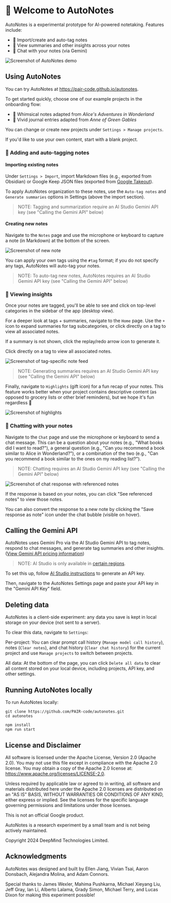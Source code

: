 # 👋 Welcome to AutoNotes

AutoNotes is a experimental prototype for AI-powered notetaking.
Features include:

- 📝 Import/create and auto-tag notes
- 🔎 View summaries and other insights across your notes
- 🙋 Chat with your notes (via Gemini)

![Screenshot of AutoNotes demo](docs/images/anne_preview.png)

## Using AutoNotes

You can try AutoNotes at https://pair-code.github.io/autonotes.

To get started quickly, choose one of our example projects in the onboarding
flow:

- 🍬 Whimsical notes adapted from *Alice's Adventures in Wonderland*
- 🥕 Vivid journal entries adapted from *Anne of Green Gables*

You can change or create new projects under `Settings > Manage projects`.

If you'd like to use your own content, start with a blank project.

### 📝 Adding and auto-tagging notes

#### Importing existing notes

Under `Settings > Import`, import
Markdown files (e.g., exported from Obsidian) or Google Keep JSON files
(exported from [Google Takeout](https://takeout.google.com/)).

To apply AutoNotes organization to these notes, use the `Auto-tag notes`
and `Generate summaries` options in Settings (above the import section).

> NOTE: Tagging and summarization require an AI Studio Gemini API key
(see "Calling the Gemini API" below)

#### Creating new notes

Navigate to the `Notes` page and use the microphone or keyboard to capture a
note (in Markdown) at the bottom of the screen.

![Screenshot of new note](docs/images/anne_new_note.png)

You can apply your own tags using the `#tag` format;
if you do not specify any tags, AutoNotes will auto-tag your notes.

> NOTE: To auto-tag new notes, AutoNotes requires an AI Studio Gemini API key
(see "Calling the Gemini API" below)

### 🔎 Viewing insights

Once your notes are tagged, you'll be able to see and click on top-level
categories in the sidebar of the app (desktop view).

For a deeper look at tags + summaries, navigate to the `Home` page. Use the
`+` icon to expand summaries for tag subcategories, or click directly on a tag
to view all associated notes.

If a summary is not shown, click the replay/redo arrow icon to generate it.

Click directly on a tag to view all associated notes.

![Screenshot of tag-specific note feed](docs/images/anne_tag_category_personalgrowth-friendship.png)

> NOTE: Generating summaries requires an AI Studio Gemini API key
(see "Calling the Gemini API" below)

Finally, navigate to `Highlights` (gift icon) for a fun recap of your notes.
This feature works better when your project contains
descriptive content (as opposed to grocery lists or other brief reminders),
but we hope it's fun regardless 🎁

![Screenshot of highlights](docs/images/anne_highlights.png)

### 🙋 Chatting with your notes

Navigate to the `Chat` page and use the microphone or keyboard to send a
chat message. This can be a question about your notes (e.g., "What books
did I want to read?"), a general question (e.g., "Can you recommend a book
similar to Alice in Wonderland?"), or a combination of the two (e.g.,
"Can you recommend a book similar to the ones on my reading list?").

> NOTE: Chatting requires an AI Studio Gemini API key
(see "Calling the Gemini API" below)

![Screenshot of chat response with referenced notes](docs/images/anne_chat_lake.png)

If the response is based on your notes, you can click "See referenced notes"
to view those notes.

You can also convert the response to a new note by clicking the
"Save response as note" icon under the chat bubble (visible on hover).

## Calling the Gemini API

AutoNotes uses Gemini Pro via the AI Studio Gemini API to tag notes, respond
to chat messages, and generate tag summaries and other insights.
([View Gemini API pricing information](https://ai.google.dev/pricing))

> NOTE: AI Studio is only available in
[certain regions](https://ai.google.dev/gemini-api/docs/available-regions#available_regions).

To set this up, follow
[AI Studio instructions](https://ai.google.dev/gemini-api/docs/api-key)
to generate an API key.

Then, navigate to the AutoNotes Settings page and paste your API key in the
"Gemini API Key" field.

## Deleting data

AutoNotes is a client-side experiment: any data you save is kept in local
storage on your device (not sent to a server).

To clear this data, navigate to `Settings`:

Per-project: You can clear prompt call history
(`Manage model call history`), notes (`Clear notes`), and
chat history (`Clear chat history`) for the current project and use
`Manage projects` to switch between projects.

All data: At the bottom of the page, you can click `Delete all data` to clear
all content stored on your local device, including projects, API key,
and other settings.

## Running AutoNotes locally

To run AutoNotes locally:

```
git clone https://github.com/PAIR-code/autonotes.git
cd autonotes

npm install
npm run start
````

## License and Disclaimer
All software is licensed under the Apache License, Version 2.0 (Apache 2.0).
You may not use this file except in compliance with the Apache 2.0 license.
You may obtain a copy of the Apache 2.0 license at:
https://www.apache.org/licenses/LICENSE-2.0. 

Unless required by applicable law or agreed to in writing, all software and
materials distributed here under the Apache 2.0 licenses are distributed on an
"AS IS" BASIS, WITHOUT WARRANTIES OR CONDITIONS OF ANY KIND, either express or
implied. See the licenses for the specific language governing permissions and
limitations under those licenses.

This is not an official Google product.

AutoNotes is a research experiment by a small team and is not being
actively maintained.

Copyright 2024 DeepMind Technologies Limited.

## Acknowledgments
AutoNotes was designed and built by Ellen Jiang, Vivian Tsai, Aaron Donsbach,
Alejandra Molina, and Adam Connors.

Special thanks to James Wexler, Mahima Pushkarna, Michael Xieyang Liu,
Jeff Gray, Ian Li, Alberto Lalama, Grady Simon, Michael Terry, and Lucas Dixon
for making this experiment possible!

